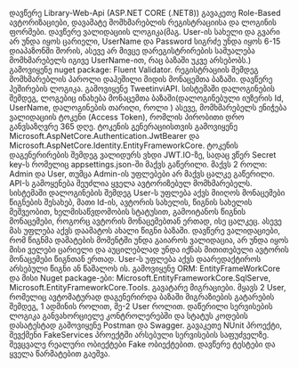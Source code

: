 დავწერე Library-Web-Api  (ASP.NET CORE (.NET8))
გავაკეთე Role-Based ავტორიზაციები, დავამატე მომხმარებლის რეგისტრაციისა და ლოგინის ფორმები. 
დავწერე ვალიდაციის ლოგიკა(მაგ. User-ის სახელი და გვარი არ უნდა იყოს ცარიელი, UserName და Password სიგრძე უნდა იყოს 6-15 დიაპაზონში შორის,
ასევე არ მივცე დარეგისტრირების საშუალება მომხმარებელს იგივე UserName-ით, რაც ბაზაში უკვე არსებობს.) 
გამოვიყენე nuget package: Fluent Validator. რეგისტრაციის შემდეგ მომხმარებლის პაროლი დაჰეშილი მიდის მონაცემთა ბაზაში. დავწერე ჰეშირების ლოგიკა. გამოვიყენე TweetinviAPI. 
სისტემაში დალოგინების შემდეგ, ლოგებიც ინახება მონაცემთა ბაზაში(დალოგინებული იუზერის Id, UserName, დალოგინების თარიღი, როლი ) ასევე, მომხმარებელს ენიჭება ვალიდაციის ტოკენი 
(Access Token), რომლის პირობითი დრო განვსაზღვრე 365 დღე. ტოკენის გენერაციისთვის გამოვიყენე Microsoft.AspNetCore.Authentication.JwtBearer და 
Microsoft.AspNetCore.Identity.EntityFrameworkCore. 
ტოკენის დაგენერირების შემდეგ ვალიდურს ვხდი JWT.IO-ზე, სადაც ვწერ Secret key-ს რომელიც appsettings.json-ში მაქვს გაწერილი.
მაქვს 2 როლი: Admin და User, თუმცა Admin-ის უფლებები არ მაქვს ცალკე გაწერილი. API-ს გამოყენება შეუძლია ყველა ავტორიზებულ მომხმარებელს.
სისტემაში დალოგინების შემდეგ User-ს უფლება აქვს მიიღოს მონაცემები წიგნების შესახებ, მათი Id-ის, ავტორის სახელის, წიგნის სახელის მეშვეობით, ხელმისაწვდომობის სტატუსით, 
გამოიტანოს წიგნის მონაცემები, როგორც ავტორის მონაცემებთან ერთად, ისე ცალკეც. 
ასევე მას უფლება აქვს დაამატოს ახალი წიგნი ბაზაში. დავწერე ვალიდაციები, რომ წიგნმა დამატების მომენტში უნდა გაიაროს ვალიდაცია, არ უნდა იყოს მისი ველები ცარიელი და 
აუცილებლად უნდა იქნას მითითებული ავტორის მონაცემები წიგნთან ერთად.
User-ს უფლება აქვს დაარედაქტიროს არსებული წიგნი ან წაშალოს ის.
გამოვიყენე ORM:  EntityFrameWorkCore და მისი Nuget package-ები: Microsoft.EntityFrameworkCore.SqlServe, Microsoft.EntityFrameworkCore.Tools.
გავატარე მიგრაციები. მყავს 2 User, რომელიც ავტომატურად დაგენერირდა ბაზაში მიგრაზიების გატარების შემდეგ, 1 ადმინის როლით, მე-2 User როლით.
დაწერილი სერვისების ლოგიკა განვახორციელე კონტროლერებში და სტატუს კოდების დასატესტად გამოვიყენე Postman და Swagger.
გავაკეთე NUnit პროექტი, შევქმენი FakeServices პროექტში არსებული სერვისების საფუძველზე. შევცვალე რეალური ობიექტები Fake ობიექტებით. დავწერე ტესტები და ყველა წარმატებით გაეშვა.
